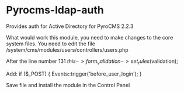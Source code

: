 Pyrocms-ldap-auth
=================

Provides auth for Active Directory for PyroCMS 2.2.3

What would work this module, you need to make changes to the core system files. You need to edit the file
/system/cms/modules/users/controllers/users.php

After the line number 131
$this->form_validation->set_rules($validation);

Add:
if ($_POST)
{
       Events::trigger('before_user_login');
}

Save file and install the module in the Control Panel